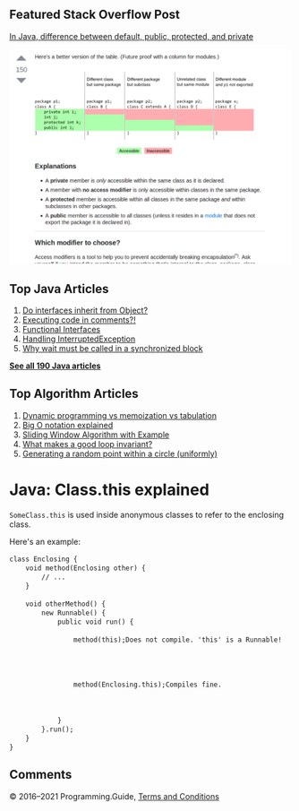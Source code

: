 ## Featured Stack Overflow Post

[In Java, difference between default, public, protected, and private](https://stackoverflow.com/a/33627846/276052)

[<img src="../images/so-featured-33627846.png" alt="StackOverflow screenshot thumbnail" class="screenshot" />](https://stackoverflow.com/a/33627846/276052)

## Top Java Articles

1.  [Do interfaces inherit from Object?](do-interfaces-inherit-from-object.html)
2.  [Executing code in comments?!](executing-code-in-comments.html)
3.  [Functional Interfaces](functional-interfaces.html)
4.  [Handling InterruptedException](handling-interrupted-exceptions.html)
5.  [Why wait must be called in a synchronized block](why-wait-must-be-in-synchronized.html)

[**See all 190 Java articles**](index.html)

## Top Algorithm Articles

1.  [Dynamic programming vs memoization vs tabulation](../dynamic-programming-vs-memoization-vs-tabulation.html)
2.  [Big O notation explained](../big-o-notation-explained.html)
3.  [Sliding Window Algorithm with Example](../sliding-window-example.html)
4.  [What makes a good loop invariant?](../what-makes-a-good-loop-invariant.html)
5.  [Generating a random point within a circle (uniformly)](../random-point-within-circle.html)

# Java: Class.this explained

`SomeClass.this` is used inside anonymous classes to refer to the enclosing class.

Here's an example:

    class Enclosing {
        void method(Enclosing other) {
            // ...
        }

        void otherMethod() {
            new Runnable() {
                public void run() {

                    method(this);Does not compile. 'this' is a Runnable!




                    method(Enclosing.this);Compiles fine.



                }
            }.run();
        }
    }

## Comments

© 2016–2021 Programming.Guide, [Terms and Conditions](../terms-and-conditions.html)
